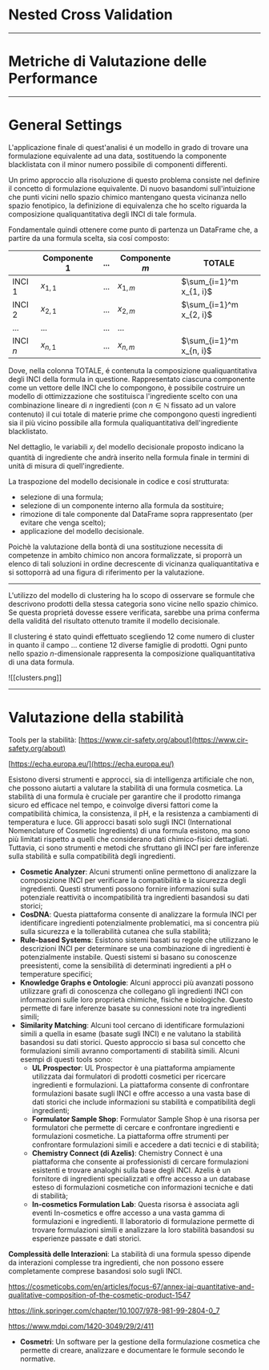 # Nested Cross Validation

-----

# Metriche di Valutazione delle Performance

-----

# General Settings
L'applicazione finale di quest'analisi é un modello in grado di trovare una formulazione equivalente ad una data, sostituendo la componente blacklistata con il minor numero possibile di componenti differenti.

Un primo approccio alla risoluzione di questo problema consiste nel definire il concetto di formulazione equivalente. Di nuovo basandomi sull'intuizione che punti vicini nello spazio chimico mantengano questa vicinanza nello spazio fenotipico, la definizione di equivalenza che ho scelto riguarda la composizione qualiquantitativa degli INCI di tale formula.

Fondamentale quindi ottenere come punto di partenza un DataFrame che, a partire da una formula scelta, sia cosí composto:

|          | Componente $1$ | ... | Componente $m$ | TOTALE                  |
| -------- | -------------- | --- | -------------- | ----------------------- |
| INCI $1$ | $x_{1,1}$      | ... | $x_{1,m}$      | $\sum_{i=1}^m x_{1, i}$ |
| INCI $2$ | $x_{2,1}$      | ... | $x_{2, m}$     | $\sum_{i=1}^m x_{2, i}$ |
| ...      | ...            | ... | ...            |                         |
| INCI $n$ | $x_{n,1}$      | ... | $x_{n, m}$     | $\sum_{i=1}^m x_{n, i}$ |

Dove, nella colonna TOTALE, é contenuta la composizione qualiquantitativa degli INCI della formula in questione. Rappresentato ciascuna componente come un vettore delle INCI che lo compongono, è possibile costruire un modello di ottimizzazione che sostituisca l'ingrediente scelto con una combinazione lineare di $n$ ingredienti (con $n \in \mathbb{N}$ fissato ad un valore contenuto) il cui totale di materie prime che compongono questi ingredienti sia il più vicino possibile alla formula qualiquantitativa dell'ingrediente blacklistato.

Nel dettaglio, le variabili $x_j$ del modello decisionale proposto indicano la quantità di ingrediente che andrà inserito nella formula finale in termini di unità di misura di quell'ingrediente.

La traspozione del modello decisionale in codice e cosí strutturata:
- selezione di una formula;
- selezione di un componente interno alla formula da sostituire;
- rimozione di tale componente dal DataFrame sopra rappresentato (per evitare che venga scelto);
- applicazione del modello decisionale.

Poichè la valutazione della bontà di una sostituzione necessita di competenze in ambito chimico non ancora formalizzate, si proporrà un elenco di tali soluzioni in ordine decrescente di vicinanza qualiquantitativa e si sottoporrà ad una figura di riferimento per la valutazione.

-----

L'utilizzo del modello di clustering ha lo scopo di osservare se formule che descrivono prodotti della stessa categoria sono vicine nello spazio chimico. Se questa proprietá dovesse essere verificata, sarebbe una prima conferma della validitá del risultato ottenuto tramite il modello decisionale.

Il clustering é stato quindi effettuato scegliendo 12 come numero di cluster in quanto il campo ... contiene 12 diverse famiglie di prodotti. Ogni punto nello spazio $n$-dimensionale rappresenta la composizione qualiquantitativa di una data formula.

![[clusters.png]]



-----

# Valutazione della stabilità

Tools per la stabilità:
[https://www.cir-safety.org/about](https://www.cir-safety.org/about)

[https://echa.europa.eu/](https://echa.europa.eu/)

Esistono diversi strumenti e approcci, sia di intelligenza artificiale che non, che possono aiutarti a valutare la stabilità di una formula cosmetica. La stabilità di una formula è cruciale per garantire che il prodotto rimanga sicuro ed efficace nel tempo, e coinvolge diversi fattori come la compatibilità chimica, la consistenza, il pH, e la resistenza a cambiamenti di temperatura e luce. Gli approcci basati solo sugli INCI (International Nomenclature of Cosmetic Ingredients) di una formula esistono, ma sono più limitati rispetto a quelli che considerano dati chimico-fisici dettagliati. Tuttavia, ci sono strumenti e metodi che sfruttano gli INCI per fare inferenze sulla stabilità e sulla compatibilità degli ingredienti.

- **Cosmetic Analyzer**: Alcuni strumenti online permettono di analizzare la composizione INCI per verificare la compatibilità e la sicurezza degli ingredienti. Questi strumenti possono fornire informazioni sulla potenziale reattività o incompatibilità tra ingredienti basandosi su dati storici;
- **CosDNA**: Questa piattaforma consente di analizzare la formula INCI per identificare ingredienti potenzialmente problematici, ma si concentra più sulla sicurezza e la tollerabilità cutanea che sulla stabilità;
- **Rule-based Systems**: Esistono sistemi basati su regole che utilizzano le descrizioni INCI per determinare se una combinazione di ingredienti è potenzialmente instabile. Questi sistemi si basano su conoscenze preesistenti, come la sensibilità di determinati ingredienti a pH o temperature specifici;
- **Knowledge Graphs e Ontologie**: Alcuni approcci più avanzati possono utilizzare grafi di conoscenza che collegano gli ingredienti INCI con informazioni sulle loro proprietà chimiche, fisiche e biologiche. Questo permette di fare inferenze basate su connessioni note tra ingredienti simili;
- **Similarity Matching**: Alcuni tool cercano di identificare formulazioni simili a quella in esame (basate sugli INCI) e ne valutano la stabilità basandosi su dati storici. Questo approccio si basa sul concetto che formulazioni simili avranno comportamenti di stabilità simili. Alcuni esempi di questi tools sono:
	-  **UL Prospector**: UL Prospector è una piattaforma ampiamente utilizzata dai formulatori di prodotti cosmetici per ricercare ingredienti e formulazioni. La piattaforma consente di confrontare formulazioni basate sugli INCI e offre accesso a una vasta base di dati storici che include informazioni su stabilità e compatibilità degli ingredienti;
	- **Formulator Sample Shop**: Formulator Sample Shop è una risorsa per formulatori che permette di cercare e confrontare ingredienti e formulazioni cosmetiche. La piattaforma offre strumenti per confrontare formulazioni simili e accedere a dati tecnici e di stabilità;
	- **Chemistry Connect (di Azelis)**: Chemistry Connect è una piattaforma che consente ai professionisti di cercare formulazioni esistenti e trovare analoghi sulla base degli INCI. Azelis è un fornitore di ingredienti specializzati e offre accesso a un database esteso di formulazioni cosmetiche con informazioni tecniche e dati di stabilità;
	- **In-cosmetics Formulation Lab**: Questa risorsa è associata agli eventi In-cosmetics e offre accesso a una vasta gamma di formulazioni e ingredienti. Il laboratorio di formulazione permette di trovare formulazioni simili e analizzare la loro stabilità basandosi su esperienze passate e dati storici.

**Complessità delle Interazioni**: La stabilità di una formula spesso dipende da interazioni complesse tra ingredienti, che non possono essere completamente comprese basandosi solo sugli INCI.

https://cosmeticobs.com/en/articles/focus-67/annex-iai-quantitative-and-qualitative-composition-of-the-cosmetic-product-1547

https://link.springer.com/chapter/10.1007/978-981-99-2804-0_7

https://www.mdpi.com/1420-3049/29/2/411

- **Cosmetri**: Un software per la gestione della formulazione cosmetica che permette di creare, analizzare e documentare le formule secondo le normative.